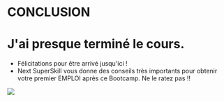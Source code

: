 # CONCLUSION


# J'ai presque terminé le cours.

* Félicitations pour être arrivé jusqu'ici !
* Next SuperSkill vous donne des conseils très importants pour obtenir votre premier EMPLOI après ce Bootcamp. Ne le ratez pas !!

![](https://i.imgur.com/JycHXeu.png)
